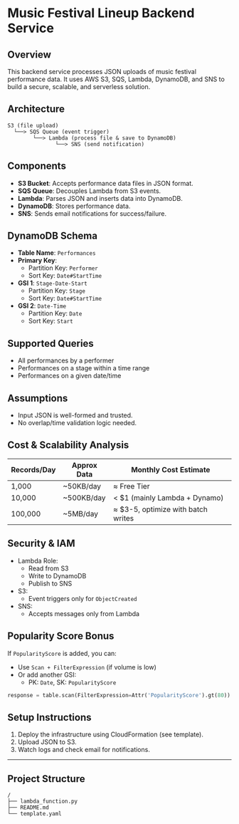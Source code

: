 # Music Festival Lineup Backend Service

## Overview
This backend service processes JSON uploads of music festival performance data. It uses AWS S3, SQS, Lambda, DynamoDB, and SNS to build a secure, scalable, and serverless solution.

## Architecture
```
S3 (file upload)
  └──> SQS Queue (event trigger)
        └──> Lambda (process file & save to DynamoDB)
               └──> SNS (send notification)
```

## Components
- **S3 Bucket**: Accepts performance data files in JSON format.
- **SQS Queue**: Decouples Lambda from S3 events.
- **Lambda**: Parses JSON and inserts data into DynamoDB.
- **DynamoDB**: Stores performance data.
- **SNS**: Sends email notifications for success/failure.

## DynamoDB Schema
- **Table Name**: `Performances`
- **Primary Key**: 
  - Partition Key: `Performer`
  - Sort Key: `Date#StartTime`
- **GSI 1**: `Stage-Date-Start`
  - Partition Key: `Stage`
  - Sort Key: `Date#StartTime`
- **GSI 2**: `Date-Time`
  - Partition Key: `Date`
  - Sort Key: `Start`

## Supported Queries
- All performances by a performer
- Performances on a stage within a time range
- Performances on a given date/time

## Assumptions
- Input JSON is well-formed and trusted.
- No overlap/time validation logic needed.

## Cost & Scalability Analysis
| Records/Day | Approx Data | Monthly Cost Estimate |
|-------------|--------------|------------------------|
| 1,000       | ~50KB/day    | ≈ Free Tier          |
| 10,000      | ~500KB/day   | < $1 (mainly Lambda + Dynamo) |
| 100,000     | ~5MB/day     | ≈ $3-5, optimize with batch writes |

## Security & IAM
- Lambda Role:
  - Read from S3
  - Write to DynamoDB
  - Publish to SNS
- S3:
  - Event triggers only for `ObjectCreated`
- SNS:
  - Accepts messages only from Lambda

## Popularity Score Bonus
If `PopularityScore` is added, you can:
- Use `Scan + FilterExpression` (if volume is low)
- Or add another GSI: 
  - PK: `Date`, SK: `PopularityScore`

```python
response = table.scan(FilterExpression=Attr('PopularityScore').gt(80))
```

## Setup Instructions
1. Deploy the infrastructure using CloudFormation (see template).
2. Upload JSON to S3.
3. Watch logs and check email for notifications.

---

## Project Structure
```
/
├── lambda_function.py
├── README.md
└── template.yaml
```
